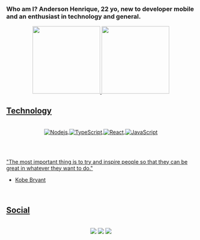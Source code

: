### Who am I? Anderson Henrique, 22 yo, new to developer mobile and an enthusiast in  technology and general.


<div align="center">
  <a href="https://github.com/andersonhcc">
  <img height="180em" src="https://github-readme-stats.vercel.app/api?username=andersonhcc&show_icons=true&theme=tokyonight&include_all_commits=true&count_private=true"/>
  <img height="180em" src="https://github-readme-stats.vercel.app/api/top-langs/?username=andersonhcc&layout=compact&langs_count=7&theme=tokyonight"/>
</div>




## Technology
<div style="display: inline_block" align="center"><br/>
<img align ="center" alt="Nodejs" src="https://img.shields.io/badge/Node.js-43853D?style=for-the-badge&logo=node.js&logoColor=white/>

<img align ="center" alt="TypeScript" src="https://img.shields.io/badge/React_Native-20232A?style=for-the-badge&logo=react&logoColor=61DAFB"/>

<img align ="center" alt="TypeScript" src="https://img.shields.io/badge/TypeScript-007ACC?style=for-the-badge&logo=typescript&logoColor=white"/>

<img align ="center" alt="React" src="https://img.shields.io/badge/React-20232A?style=for-the-badge&logo=react&logoColor=61DAFB"/>

<img align ="center" alt="JavaScript" src="https://img.shields.io/badge/JavaScript-323330?style=for-the-badge&logo=javascript&logoColor=F7DF1E"/>

</div>



<br/> <br/>



"The most important thing is to try and inspire people so that they can be great in whatever they want to do." 

- Kobe Bryant

<br/>

## Social

<div align="center"> <br>
<a href="https://www.instagram.com/andersonhcc/" target="_blank"><img src="https://img.shields.io/badge/-Instagram-%23E4405F?style=for-the-badge&logo=instagram&logoColor=white" target="_blank"></a>
 <a href="https://www.linkedin.com/in/anderson-henrique-28b75923b/" target="_blank"><img src="https://img.shields.io/badge/-LinkedIn-%230077B5?style=for-the-badge&logo=linkedin&logoColor=white" target="_blank"></a> 
<a href="mailto:programadorandersonh@gmail.com"><img src="https://img.shields.io/badge/-Gmail-%23333?style=for-the-badge&logo=gmail&logoColor=white" target="_blank"></a>

</div>
